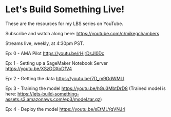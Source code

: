 # Let's Build Something Live!

These are the resources for my LBS series on YouTube.

Subscribe and watch along here: https://youtube.com/c/mikegchambers

Streams live, weekly, at 4:30pm PST.

Ep: 0 - AMA Pilot
https://youtu.be/rHjrDsJI0Dc

Ep: 1 - Setting up a SageMaker Notebook Server
https://youtu.be/XSzDDXoDfV4

Ep: 2 - Getting the data
https://youtu.be/7D_m9GdWMLI

Ep: 3 - Training the model
https://youtu.be/hGu3MbtDrD8
(Trained model is here: https://lets-build-something-assets.s3.amazonaws.com/ep3/model.tar.gz)

Ep: 4 - Deploy the model
https://youtu.be/sEtMLYqVNJ4

